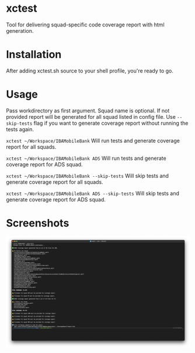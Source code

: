 # xctest

Tool for delivering squad-specific code coverage report with html generation.

# Installation

After adding xctest.sh source to your shell profile, you're ready to go.

# Usage

Pass workdirectory as first argument.
Squad name is optional. If not provided report will be generated for all squad listed in config file.
Use `--skip-tests` flag if you want to generate coverage report without running the tests again.

`xctest ~/Workspace/IBAMobileBank`
Will run tests and generate coverage report for all squads.

`xctest ~/Workspace/IBAMobileBank ADS`
Will run tests and generate coverage report for ADS squad.

`xctest ~/Workspace/IBAMobileBank --skip-tests`
Will skip tests and generate coverage report for all squads.

`xctest ~/Workspace/IBAMobileBank ADS --skip-tests`
Will skip tests and generate coverage report for ADS squad.

# Screenshots

![alt text](https://github.com/kenalizadeh/xctest/blob/master/screenshot.png)
